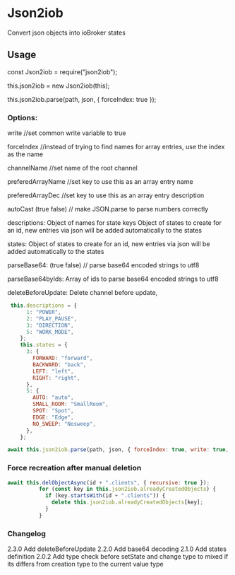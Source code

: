 
# Json2iob

Convert json objects into ioBroker states 


## Usage

const Json2iob = require("json2iob");

this.json2iob = new Json2iob(this);

this.json2iob.parse(path, json, { forceIndex: true });


### Options:
write //set common write variable to true

forceIndex //instead of trying to find names for array entries, use the index as the name

channelName //set name of the root channel

preferedArrayName //set key to use this as an array entry name

preferedArrayDec //set key to use this as an array entry description

autoCast (true false) // make JSON.parse to parse numbers correctly

descriptions: Object of names for state keys
Object of states to create for an id, new entries via json will be added automatically to the states

states: Object of states to create for an id, new entries via json will be added automatically to the states

parseBase64: (true false) // parse base64 encoded strings to utf8

parseBase64byIds: Array of ids to parse base64 encoded strings to utf8

deleteBeforeUpdate: Delete channel before update,

```javascript
 this.descriptions = {
      1: "POWER",
      2: "PLAY_PAUSE",
      3: "DIRECTION",
      5: "WORK_MODE",
    };
    this.states = {
      3: {
        FORWARD: "forward",
        BACKWARD: "back",
        LEFT: "left",
        RIGHT: "right",
      },
      5: {
        AUTO: "auto",
        SMALL_ROOM: "SmallRoom",
        SPOT: "Spot",
        EDGE: "Edge",
        NO_SWEEP: "Nosweep",
      },
    };

await this.json2iob.parse(path, json, { forceIndex: true, write: true, descriptions: this.descriptions, states: this.states });
```

### Force recreation after manual deletion
```javascript
await this.delObjectAsync(id + ".clients", { recursive: true });
          for (const key in this.json2iob.alreadyCreatedObjects) {
            if (key.startsWith(id + ".clients")) {
              delete this.json2iob.alreadyCreatedObjects[key];
            }
          }
```


### Changelog

2.3.0 Add deleteBeforeUpdate
2.2.0 Add base64 decoding
2.1.0 Add states definition
2.0.2 Add type check before setState and change type to mixed if its differs from creation type to the current value type